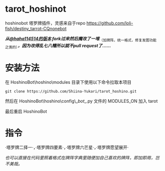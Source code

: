 # tarot_hoshinot
hoshinobot 塔罗牌插件，灵感来自于repo https://github.com/loli-fish/destiny_tarrot-CQnonebot

***从[@haha114514的版本](https://github.com/haha114514/tarot_hoshino) fork过来然后魔改了一堆***<sub>（加牌阵，统一格式，修复发图功能之类的）</sub>***，因为改得乱七八糟所以就不pull request了……***
# 安装方法

在 HoshinoBot\hoshino\modules 目录下使用以下命令拉取本项目
```
git clone https://github.com/Shiina-Yukari/tarot_hoshino.git
```

然后在 HoshinoBot\\hoshino\\config\\\__bot__.py 文件的 MODULES_ON 加入 tarot

最后重启 HoshinoBot

# 指令

·塔罗牌二择一·，·塔罗牌四要素·，·塔罗牌六芒星·，·塔罗牌愿望展开·

*也可以直接在代码里照着格式在牌阵字典里随便加自己喜欢的牌阵，即加即用，岂不美哉。*
